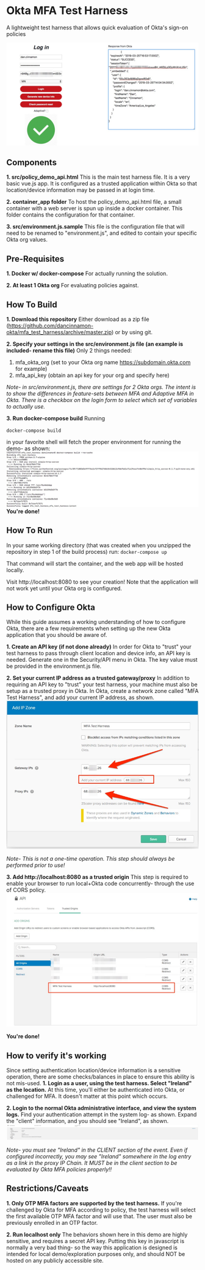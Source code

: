 # Okta MFA Test Harness
A lightweight test harness that allows quick evaluation of Okta's sign-on policies

![MFA Test Harness Screenshot](https://github.com/dancinnamon-okta/mfa_test_harness/blob/master/readme_images/screenshot.jpg "MFA Test Harness Screenshot")

## Components
**1. src/policy_demo_api.html**
  This is the main test harness file.  It is a very basic vue.js app.  It is configured as a trusted application within Okta so that location/device information may be passed in at login time.

**2. container_app folder**
  To host the policy_demo_api.html file, a small container with a web server is spun up inside a docker container.  This folder contains the configuration for that container.

**3. src/environment.js.sample**
  This file is the configuration file that will need to be renamed to "environment.js", and edited to contain your specific Okta org values.

## Pre-Requisites
**1. Docker w/ docker-compose**
  For actually running the solution.

**2. At least 1 Okta org**
  For evaluating policies against.

## How To Build
**1. Download this repository**
    Either download as a zip file (https://github.com/dancinnamon-okta/mfa_test_harness/archive/master.zip) or by using git.

**2. Specify your settings in the src/environment.js file (an example is included- rename this file)**
   Only 2 things needed:
   1. mfa_okta_org (set to your Okta org name https://subdomain.okta.com for example)
   2. mfa_api_key (obtain an api key for your org and specify here)

   *Note- in src/environment.js, there are settings for 2 Okta orgs.  The intent is to show the differences in feature-sets between MFA and Adaptive MFA in Okta.  There is a checkbox on the login form to select which set of variables to actually use.*

**3. Run docker-compose build**
Running

`docker-compose build`

in your favorite shell will fetch the proper environment for running the demo- as shown:
![MFA Test Harness Docker Build](https://github.com/dancinnamon-okta/mfa_test_harness/blob/master/readme_images/Docker_Build.jpg "MFA Test Harness Docker Build")
**You're done!**

## How To Run
In your same working directory (that was created when you unzipped the repository in step 1 of the build process) run:
`docker-compose up`

That command will start the container, and the web app will be hosted locally.

Visit http://localhost:8080 to see your creation!  Note that the application will not work yet until your Okta org is configured.

## How to Configure Okta
While this guide assumes a working understanding of how to configure Okta, there are a few requirements when setting up the new Okta application that you should be aware of.

**1. Create an API key (if not done already)**
  In order for Okta to "trust" your test harness to pass through client location and device info, an API key is needed.  Generate one in the Security/API menu in Okta.  The key value must be provided in the environment.js file.

**2. Set your current IP address as a trusted gateway/proxy**
  In addition to requiring an API key to "trust" your test harness, your machine must also be setup as a trusted proxy in Okta.  In Okta, create a network zone called "MFA Test Harness", and add your current IP address, as shown.
  ![MFA Test Harness Network Zone](https://github.com/dancinnamon-okta/mfa_test_harness/blob/master/readme_images/Network_Zone.jpg "MFA Test Harness Network Zone")

  *Note- This is not a one-time operation.  This step should always be performed prior to use!*

**3. Add http://localhost:8080 as a trusted origin**
  This step is required to enable your browser to run local+Okta code concurrently- through the use of CORS policy.
  ![MFA Test Harness Trusted Origin](https://github.com/dancinnamon-okta/mfa_test_harness/blob/master/readme_images/Trusted_Origin.jpg "MFA Test Harness Trusted Origin")

**You're done!**

## How to verify it's working
Since setting authentication location/device information is a sensitive operation, there are some checks/balances in place to ensure this ability is not mis-used.
**1. Login as a user, using the test harness.  Select "Ireland" as the location.**
At this time, you'll either be authenticated into Okta, or challenged for MFA.  It doesn't matter at this point which occurs.

**2. Login to the normal Okta administrative interface, and view the system logs.**
Find your authentication attempt in the system log- as shown.  Expand the "client" information, and you should see "Ireland", as shown.
![MFA Test Harness Log Example](https://github.com/dancinnamon-okta/mfa_test_harness/blob/master/readme_images/Log_Example.jpg "MFA Test Harness Log Example")

*Note- you must see "Ireland" in the CLIENT section of the event.  Even if configured incorrectly, you may see "Ireland" somewhere in the log entry as a link in the proxy IP Chain.  It MUST be in the client section to be evaluated by Okta MFA policies properly!!*


## Restrictions/Caveats
**1. Only OTP MFA factors are supported by the test harness.**
If you're challenged by Okta for MFA according to policy, the test harness will select the first available OTP MFA factor and will use that.  The user must also be previously enrolled in an OTP factor.

**2. Run localhost only**
The behaviors shown here in this demo are highly sensitive, and requires a secret API key.  Putting this key in javascript is normally a very bad thing- so the way this application is designed is intended for local demo/exploration purposes only, and should NOT be hosted on any publicly accessible site.
